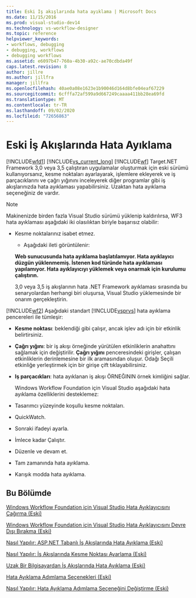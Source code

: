 ```yaml
---
title: Eski Iş akışlarında hata ayıklama | Microsoft Docs
ms.date: 11/15/2016
ms.prod: visual-studio-dev14
ms.technology: vs-workflow-designer
ms.topic: reference
helpviewer_keywords:
- workflows, debugging
- debugging, workflows
- debugging workflows
ms.assetid: e6097b47-760a-4b30-a92c-ae70cdbda49f
caps.latest.revision: 8
author: jillre
ms.author: jillfra
manager: jillfra
ms.openlocfilehash: 40ae0a08e1623e1b90046d164d8bfe04eaf67229
ms.sourcegitcommit: 6cfffa72af599a9d667249caaaa411bb28ea69fd
ms.translationtype: MT
ms.contentlocale: tr-TR
ms.lasthandoff: 09/02/2020
ms.locfileid: "72656863"
---
```

# <a name="debugging-legacy-workflows"></a>Eski İş Akışlarında Hata Ayıklama
[!INCLUDE[wfd1](../includes/wfd1-md.md)] [!INCLUDE[vs_current_long](../includes/vs-current-long-md.md)] [!INCLUDE[wf](../includes/wf-md.md)] Target.NET Framework 3,0 veya 3,5 çalıştıran uygulamalar oluşturmak için eski sürümü kullanıyorsanız, kesme noktaları ayarlayarak, işlemlere ekleyerek ve iş parçacıklarını ve çağrı yığınını inceleyerek diğer programlar gibi iş akışlarınızda hata ayıklaması yapabilirsiniz. Uzaktan hata ayıklama seçeneğiniz de vardır.

> [!NOTE]
> Makinenizde birden fazla Visual Studio sürümü yüklenip kaldırılırsa, WF3 hata ayıklaması aşağıdaki iki olasılıktan biriyle başarısız olabilir:
>
> - Kesme noktalarınız isabet etmez.
>   - Aşağıdaki ileti görüntülenir:
>
>   **Web sunucusunda hata ayıklama başlatılamıyor. Hata ayıklayıcı düzgün yüklenmemiş.  İstenen kod türünde hata ayıklaması yapılamıyor.  Hata ayıklayıcıyı yüklemek veya onarmak için kurulumu çalıştırın.**
>
>   3,0 veya 3,5 iş akışlarının hata .NET Framework ayıklaması sırasında bu senaryolardan herhangi biri oluşursa, Visual Studio yüklemesinde bir onarım gerçekleştirin.

 [!INCLUDE[wf2](../includes/wf2-md.md)] Aşağıdaki standart [!INCLUDE[vsprvs](../includes/vsprvs-md.md)] hata ayıklama pencereleri ile tümleşir:

- **Kesme noktası**: beklendiği gibi çalışır, ancak işlev adı için bir etkinlik belirtirsiniz.

- **Çağrı yığını**: bir iş akışı örneğinde yürütülen etkinliklerin anahattını sağlamak için değiştirilir. **Çağrı yığını** penceresindeki girişler, çalışan etkinliklerin derinlemesine bir ilk aramasından oluşur. Odağı Seçili etkinliğe yerleştirmek için bir girişe çift tıklayabilirsiniz.

- **Iş parçacıkları**: hata ayıklanan iş akışı ÖRNEĞININ örnek kimliğini sağlar.

  Windows Workflow Foundation için Visual Studio aşağıdaki hata ayıklama özelliklerini desteklemez:

- Tasarımcı yüzeyinde koşullu kesme noktaları.

- QuickWatch.

- Sonraki ifadeyi ayarla.

- İmlece kadar Çalıştır.

- Düzenle ve devam et.

- Tam zamanında hata ayıklama.

- Karışık modda hata ayıklama.

## <a name="in-this-section"></a>Bu Bölümde
 [Windows Workflow Foundation için Visual Studio Hata Ayıklayıcısını Çağırma (Eski)](../workflow-designer/invoking-the-visual-studio-debugger-for-windows-workflow-foundation-legacy.md)

 [Windows Workflow Foundation için Visual Studio Hata Ayıklayıcısını Devre Dışı Bırakma (Eski)](../workflow-designer/disabling-the-visual-studio-debugger-for-windows-workflow-foundation-legacy.md)

 [Nasıl Yapılır: ASP.NET Tabanlı İş Akışlarında Hata Ayıklama (Eski)](../workflow-designer/how-to-debug-aspnet-based-workflows-legacy.md)

 [Nasıl Yapılır: İş Akışlarında Kesme Noktası Ayarlama (Eski)](../workflow-designer/how-to-set-breakpoints-in-workflows-legacy.md)

 [Uzak Bir Bilgisayardan İş Akışlarında Hata Ayıklama (Eski)](../workflow-designer/debugging-workflows-from-a-remote-computer-legacy.md)

 [Hata Ayıklama Adımlama Seçenekleri (Eski)](../workflow-designer/debug-stepping-options-legacy.md)

 [Nasıl Yapılır: Hata Ayıklama Adımlama Seçeneğini Değiştirme (Eski)](../workflow-designer/how-to-change-the-debug-stepping-option-legacy.md)